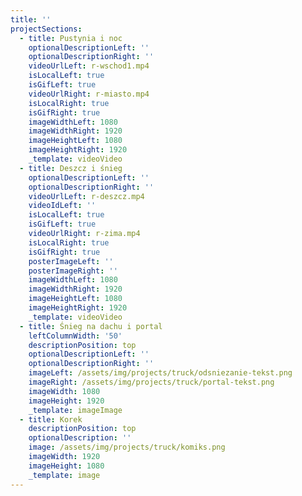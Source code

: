```yaml
---
title: ''
projectSections:
  - title: Pustynia i noc
    optionalDescriptionLeft: ''
    optionalDescriptionRight: ''
    videoUrlLeft: r-wschod1.mp4
    isLocalLeft: true
    isGifLeft: true
    videoUrlRight: r-miasto.mp4
    isLocalRight: true
    isGifRight: true
    imageWidthLeft: 1080
    imageWidthRight: 1920
    imageHeightLeft: 1080
    imageHeightRight: 1920
    _template: videoVideo
  - title: Deszcz i śnieg
    optionalDescriptionLeft: ''
    optionalDescriptionRight: ''
    videoUrlLeft: r-deszcz.mp4
    videoIdLeft: ''
    isLocalLeft: true
    isGifLeft: true
    videoUrlRight: r-zima.mp4
    isLocalRight: true
    isGifRight: true
    posterImageLeft: ''
    posterImageRight: ''
    imageWidthLeft: 1080
    imageWidthRight: 1920
    imageHeightLeft: 1080
    imageHeightRight: 1920
    _template: videoVideo
  - title: Śnieg na dachu i portal
    leftColumnWidth: '50'
    descriptionPosition: top
    optionalDescriptionLeft: ''
    optionalDescriptionRight: ''
    imageLeft: /assets/img/projects/truck/odsniezanie-tekst.png
    imageRight: /assets/img/projects/truck/portal-tekst.png
    imageWidth: 1080
    imageHeight: 1920
    _template: imageImage
  - title: Korek
    descriptionPosition: top
    optionalDescription: ''
    image: /assets/img/projects/truck/komiks.png
    imageWidth: 1920
    imageHeight: 1080
    _template: image
---
```


